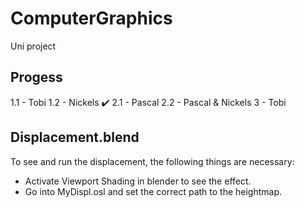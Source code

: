 # ComputerGraphics
Uni project

## Progess

1.1 - Tobi
1.2 - Nickels ✔️
2.1 - Pascal
2.2 - Pascal & Nickels
3   - Tobi

## Displacement.blend

To see and run the displacement, the following things are necessary:
- Activate Viewport Shading in blender to see the effect.
- Go into MyDispl.osl and set the correct path to the heightmap.
